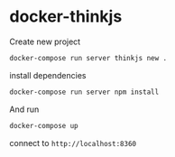 # docker-thinkjs

Create new project

```bash
docker-compose run server thinkjs new .
```

install dependencies

```bash
docker-compose run server npm install
```

And run 

```bash
docker-compose up
```

connect to `http://localhost:8360`
